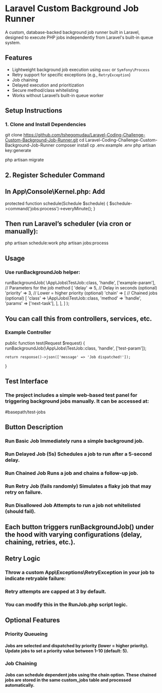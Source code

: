 # Laravel Custom Background Job Runner

A custom, database-backed background job runner built in Laravel, designed to execute PHP jobs independently from Laravel's built-in queue system.

##  Features

- Lightweight background job execution using `exec` or `Symfony\Process`
- Retry support for specific exceptions (e.g., `RetryException`)
- Job chaining
- Delayed execution and prioritization
- Secure method/class whitelisting
- Works without Laravel’s built-in queue worker


## Setup Instructions

### 1. Clone and Install Dependencies
git clone https://github.com/tshegomudau/Laravel-Coding-Challenge-Custom-Background-Job-Runner.git
cd Laravel-Coding-Challenge-Custom-Background-Job-Runner
composer install
cp .env.example .env
php artisan key:generate

php artisan migrate


## 2. Register Scheduler Command
## In App\Console\Kernel.php: Add
protected function schedule(Schedule $schedule)
{
    $schedule->command('jobs:process')->everyMinute();
}

## Then run Laravel’s scheduler (via cron or manually):
php artisan schedule:work
php artisan jobs:process 

## Usage
### Use runBackgroundJob helper:
runBackgroundJob(
    \App\Jobs\TestJob::class,
    'handle',
    ['example-param'],                 // Parameters for the job method
    [
        'delay' => 5,                  // Delay in seconds (optional)
        'priority' => 3,              // Lower = higher priority (optional)
        'chain' => [                  // Chained jobs (optional)
            [
                'class' => \App\Jobs\TestJob::class,
                'method' => 'handle',
                'params' => ['next-task'],
            ],
        ],
    ]
);

## You can call this from controllers, services, etc.
### Example Controller
public function test(Request $request)
{
    runBackgroundJob(\App\Jobs\TestJob::class, 'handle', ['test-param']);

    return response()->json(['message' => 'Job dispatched!']);
}

## Test Interface
### The project includes a simple web-based test panel for triggering background jobs manually. It can be accessed at:
#basepath/test-jobs

## Button	Description
### Run Basic Job	Immediately runs a simple background job.
### Run Delayed Job (5s)	Schedules a job to run after a 5-second delay.
### Run Chained Job	Runs a job and chains a follow-up job.
### Run Retry Job (fails randomly)	Simulates a flaky job that may retry on failure.
### Run Disallowed Job	Attempts to run a job not whitelisted (should fail).
## Each button triggers runBackgroundJob() under the hood with varying configurations (delay, chaining, retries, etc.).

## Retry Logic
### Throw a custom App\Exceptions\RetryException in your job to indicate retryable failure:
### Retry attempts are capped at 3 by default.
### You can modify this in the RunJob.php script logic.

## Optional Features
### Priority Queueing
#### Jobs are selected and dispatched by priority (lower = higher priority). Update jobs to set a priority value between 1–10 (default: 5).
### Job Chaining
#### Jobs can schedule dependent jobs using the chain option. These chained jobs are stored in the same custom_jobs table and processed automatically.

